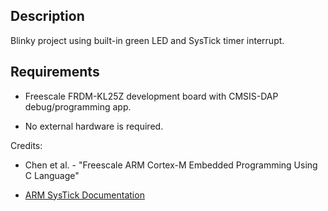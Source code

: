 ## Description
Blinky project using built-in green LED and SysTick timer interrupt.
	
## Requirements
* Freescale FRDM-KL25Z development board with CMSIS-DAP debug/programming app.

* No external hardware is required.

Credits:
* Chen et al. - "Freescale ARM Cortex-M Embedded Programming Using C Language"

* [ARM SysTick Documentation](https://developer.arm.com/documentation/dui0497/a/cortex-m0-peripherals/optional-system-timer--systick)